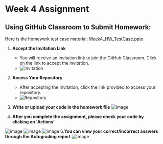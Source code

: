 # Week 4 Assignment

## Using GitHub Classroom to Submit Homework:
Here is the homework test case material: [Week4_HW_TestCase.pptx](https://github.com/user-attachments/files/17487462/Week4_HW_TestCase.pptx)
1. **Accept the Invitation Link**
   - You will receive an invitation link to join the GitHub Classroom. Click on the link to accept the invitation.
   - ![Invitation](https://github.com/user-attachments/assets/8379b460-b13d-4835-abfe-737f237aef12)
  
2. **Access Your Repository**
   - After accepting the invitation, click the link provided to access your repository.
   - ![Repository](https://github.com/user-attachments/assets/e3f80e25-bc79-4142-97f9-6423bc252799)
      
4. **Write or upload your code in the homework file**
   ![image](https://github.com/user-attachments/assets/3d103105-f241-4b84-8388-5497bc408721)

5. **After you complete the assignment, please check your code by clicking on 'Actions'**
 
![image](https://github.com/user-attachments/assets/1a09c71f-af4d-42f3-9c05-f68de38b9f2c)
![image](https://github.com/user-attachments/assets/42058b4f-0e1f-4c06-b5f6-ff21afe595bd)
![image](https://github.com/user-attachments/assets/d8b76078-8715-4666-86d4-853319056275)
6.**You can view your correct/incorrect answers through the Autograding report**
![image](https://github.com/user-attachments/assets/48b59713-f39a-4dee-ba13-cd0a6c0afe5a)
